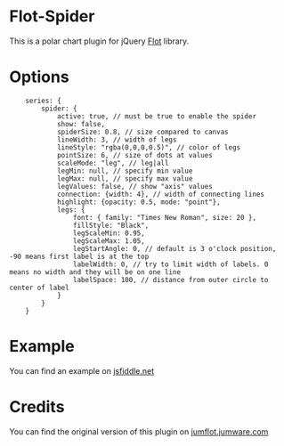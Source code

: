 # Flot-Spider

This is a polar chart plugin for jQuery [Flot](http://www.flotcharts.org) library.

# Options

        series: {
            spider: {
                active: true, // must be true to enable the spider
                show: false, 
                spiderSize: 0.8, // size compared to canvas
                lineWidth: 3, // width of legs
                lineStyle: "rgba(0,0,0,0.5)", // color of legs
                pointSize: 6, // size of dots at values
                scaleMode: "leg", // leg|all
                legMin: null, // specify min value
                legMax: null, // specify max value
				legValues: false, // show "axis" values
                connection: {width: 4}, // width of connecting lines
                highlight: {opacity: 0.5, mode: "point"},
                legs: {
			    	font: { family: "Times New Roman", size: 20 },
	                fillStyle: "Black",
	                legScaleMin: 0.95,
	                legScaleMax: 1.05,
	                legStartAngle: 0, // default is 3 o'clock position, -90 means first label is at the top
				    labelWidth: 0, // try to limit width of labels. 0 means no width and they will be on one line
				    labelSpace: 100, // distance from outer circle to center of label
                }
            }
        }



# Example

You can find an example on [jsfiddle.net](http://jsfiddle.net/SpartakusMd/peehncrg/)

# Credits
You can find the original version of this plugin on [jumflot.jumware.com](http://jumflot.jumware.com/examples/Experimental/spider.html)

